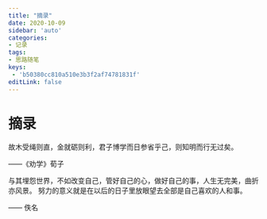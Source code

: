 ```yaml
---
title: "摘录"
date: 2020-10-09
sidebar: 'auto'
categories:
- 记录
tags:
- 思路随笔
keys:
 - 'b50380cc810a510e3b3f2af74781831f'
editLink: false
---
```


# 摘录


<div class="zhailu-outer">
    <p class="zhailu-p">
        故木受绳则直，金就砺则利，君子博学而日参省乎己，则知明而行无过矣。
    </p>
    <div class="zhailu-author">——《劝学》荀子</div>
</div>

<div class="zhailu-outer">
    <p class="zhailu-p">
        与其埋怨世界，不如改变自己，管好自己的心，做好自己的事，人生无完美，曲折亦风景。
        努力的意义就是在以后的日子里放眼望去全部是自己喜欢的人和事。
    </p>
    <div class="zhailu-author">—— 佚名</div>
</div>
